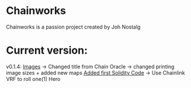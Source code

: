 # Chainworks
Chainworks is a passion project created by Joh Nostalg

# Current version:
v0.1.4:
[Images](https://ipfs.io/ipfs/QmWGs7JXVGZYAEs9PXoNCqYAXy6VXwrFDSgQYsHhPBuoBX) -> Changed title from Chain Oracle -> changed printing image sizes + added new maps
[Added first Solidity Code](https://github.com/JohNostalg/Chainworks/blob/main/GachaSingleRoll.sol) -> Use Chainlink VRF to roll one(1) Hero 
